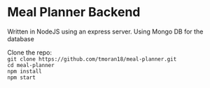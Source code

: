 # Meal Planner Backend

Written in NodeJS using an express server. Using Mongo DB for the database

Clone the repo:<br>
```git clone https://github.com/tmoran18/meal-planner.git```<br>
```cd meal-planner```<br>
```npm install```<br>
```npm start```
